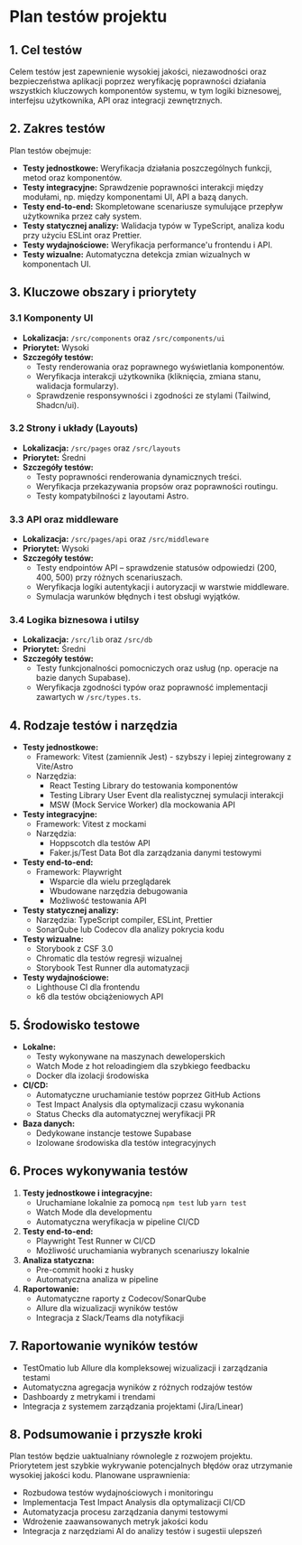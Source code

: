 # Plan testów projektu

## 1. Cel testów
Celem testów jest zapewnienie wysokiej jakości, niezawodności oraz bezpieczeństwa aplikacji poprzez weryfikację poprawności działania wszystkich kluczowych komponentów systemu, w tym logiki biznesowej, interfejsu użytkownika, API oraz integracji zewnętrznych.

## 2. Zakres testów
Plan testów obejmuje:
- **Testy jednostkowe:** Weryfikacja działania poszczególnych funkcji, metod oraz komponentów.
- **Testy integracyjne:** Sprawdzenie poprawności interakcji między modułami, np. między komponentami UI, API a bazą danych.
- **Testy end-to-end:** Skompletowane scenariusze symulujące przepływ użytkownika przez cały system.
- **Testy statycznej analizy:** Walidacja typów w TypeScript, analiza kodu przy użyciu ESLint oraz Prettier.
- **Testy wydajnościowe:** Weryfikacja performance'u frontendu i API.
- **Testy wizualne:** Automatyczna detekcja zmian wizualnych w komponentach UI.

## 3. Kluczowe obszary i priorytety
### 3.1 Komponenty UI
- **Lokalizacja:** `/src/components` oraz `/src/components/ui`
- **Priorytet:** Wysoki
- **Szczegóły testów:**
  - Testy renderowania oraz poprawnego wyświetlania komponentów.
  - Weryfikacja interakcji użytkownika (kliknięcia, zmiana stanu, walidacja formularzy).
  - Sprawdzenie responsywności i zgodności ze stylami (Tailwind, Shadcn/ui).

### 3.2 Strony i układy (Layouts)
- **Lokalizacja:** `/src/pages` oraz `/src/layouts`
- **Priorytet:** Średni
- **Szczegóły testów:**
  - Testy poprawności renderowania dynamicznych treści.
  - Weryfikacja przekazywania propsów oraz poprawności routingu.
  - Testy kompatybilności z layoutami Astro.

### 3.3 API oraz middleware
- **Lokalizacja:** `/src/pages/api` oraz `/src/middleware`
- **Priorytet:** Wysoki
- **Szczegóły testów:**
  - Testy endpointów API – sprawdzenie statusów odpowiedzi (200, 400, 500) przy różnych scenariuszach.
  - Weryfikacja logiki autentykacji i autoryzacji w warstwie middleware.
  - Symulacja warunków błędnych i test obsługi wyjątków.

### 3.4 Logika biznesowa i utilsy
- **Lokalizacja:** `/src/lib` oraz `/src/db`
- **Priorytet:** Średni
- **Szczegóły testów:**
  - Testy funkcjonalności pomocniczych oraz usług (np. operacje na bazie danych Supabase).
  - Weryfikacja zgodności typów oraz poprawność implementacji zawartych w `/src/types.ts`.

## 4. Rodzaje testów i narzędzia
- **Testy jednostkowe:**
  - Framework: Vitest (zamiennik Jest) - szybszy i lepiej zintegrowany z Vite/Astro
  - Narzędzia: 
    - React Testing Library do testowania komponentów
    - Testing Library User Event dla realistycznej symulacji interakcji
    - MSW (Mock Service Worker) dla mockowania API
- **Testy integracyjne:**
  - Framework: Vitest z mockami
  - Narzędzia: 
    - Hoppscotch dla testów API
    - Faker.js/Test Data Bot dla zarządzania danymi testowymi
- **Testy end-to-end:**
  - Framework: Playwright
    - Wsparcie dla wielu przeglądarek
    - Wbudowane narzędzia debugowania
    - Możliwość testowania API
- **Testy statycznej analizy:**
  - Narzędzia: TypeScript compiler, ESLint, Prettier
  - SonarQube lub Codecov dla analizy pokrycia kodu
- **Testy wizualne:**
  - Storybook z CSF 3.0
  - Chromatic dla testów regresji wizualnej
  - Storybook Test Runner dla automatyzacji
- **Testy wydajnościowe:**
  - Lighthouse CI dla frontendu
  - k6 dla testów obciążeniowych API

## 5. Środowisko testowe
- **Lokalne:** 
  - Testy wykonywane na maszynach deweloperskich
  - Watch Mode z hot reloadingiem dla szybkiego feedbacku
  - Docker dla izolacji środowiska
- **CI/CD:** 
  - Automatyczne uruchamianie testów poprzez GitHub Actions
  - Test Impact Analysis dla optymalizacji czasu wykonania
  - Status Checks dla automatycznej weryfikacji PR
- **Baza danych:** 
  - Dedykowane instancje testowe Supabase
  - Izolowane środowiska dla testów integracyjnych

## 6. Proces wykonywania testów
1. **Testy jednostkowe i integracyjne:**
   - Uruchamiane lokalnie za pomocą `npm test` lub `yarn test`
   - Watch Mode dla developmentu
   - Automatyczna weryfikacja w pipeline CI/CD
2. **Testy end-to-end:**
   - Playwright Test Runner w CI/CD
   - Możliwość uruchamiania wybranych scenariuszy lokalnie
3. **Analiza statyczna:**
   - Pre-commit hooki z husky
   - Automatyczna analiza w pipeline
4. **Raportowanie:**
   - Automatyczne raporty z Codecov/SonarQube
   - Allure dla wizualizacji wyników testów
   - Integracja z Slack/Teams dla notyfikacji

## 7. Raportowanie wyników testów
- TestOmatio lub Allure dla kompleksowej wizualizacji i zarządzania testami
- Automatyczna agregacja wyników z różnych rodzajów testów
- Dashboardy z metrykami i trendami
- Integracja z systemem zarządzania projektami (Jira/Linear)

## 8. Podsumowanie i przyszłe kroki
Plan testów będzie uaktualniany równolegle z rozwojem projektu. Priorytetem jest szybkie wykrywanie potencjalnych błędów oraz utrzymanie wysokiej jakości kodu. Planowane usprawnienia:
- Rozbudowa testów wydajnościowych i monitoringu
- Implementacja Test Impact Analysis dla optymalizacji CI/CD
- Automatyzacja procesu zarządzania danymi testowymi
- Wdrożenie zaawansowanych metryk jakości kodu
- Integracja z narzędziami AI do analizy testów i sugestii ulepszeń